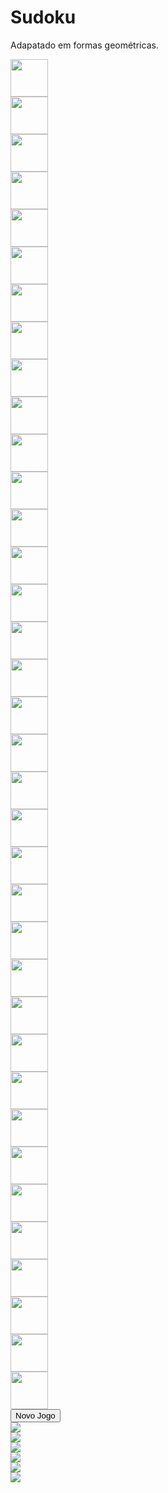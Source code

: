 <!DOCTYPE html>
<html lang="pt-br">

<head>
    <title>Título da página</title>
    <meta charset="utf-8">
    <link href="https://cdn.jsdelivr.net/npm/bootstrap@5.0.0-beta3/dist/css/bootstrap.min.css" rel="stylesheet" integrity="sha384-eOJMYsd53ii+scO/bJGFsiCZc+5NDVN2yr8+0RDqr0Ql0h+rP48ckxlpbzKgwra6" crossorigin="anonymous">
    <!-- Custom styles -->
    <link href="./style.css" rel="stylesheet">
</head>

<body>
    <main>
        <div class="container">
            <h1 class="mt-4">Sudoku</h1>
            <p>Adapatado em formas geométricas.</p>
            <div class="row">
                <div class="col-8">
                    <div class="mx-auto" style="max-width: 600px">
                        <div class="row" id="first">
                            <div class="col-2 d-flex flex-wrap align-items-center themed-grid-col"><img width="60px" src="./img/vazio.svg" class="img-fluid mx-auto" row="0" col="0" /></div>
                            <div class="col-2 d-flex flex-wrap align-items-center themed-grid-col"><img width="60px" src="./img/vazio.svg" class="img-fluid mx-auto" row="0" col="1" /></div>
                            <div class="col-2 d-flex flex-wrap align-items-center themed-grid-col right-middle"><img width="60px" src="./img/vazio.svg" class="img-fluid mx-auto" row="0" col="2" />
                            </div>
                            <div class="col-2 d-flex flex-wrap align-items-center themed-grid-col"><img width="60px" src="./img/vazio.svg" class="img-fluid mx-auto" row="0" col="3" /></div>
                            <div class="col-2 d-flex flex-wrap align-items-center themed-grid-col"><img width="60px" src="./img/vazio.svg" class="img-fluid mx-auto" row="0" col="4" /></div>
                            <div class="col-2 d-flex flex-wrap align-items-center themed-grid-col last"><img width="60px" src="./img/vazio.svg" class="img-fluid mx-auto" row="0" col="5" />
                            </div>
                        </div>
                        <div class="row top-middle">
                            <div class="col-2 d-flex flex-wrap align-items-center themed-grid-col"><img width="60px" src="./img/vazio.svg" class="img-fluid mx-auto" row="1" col="0" /></div>
                            <div class="col-2 d-flex flex-wrap align-items-center themed-grid-col"><img width="60px" src="./img/vazio.svg" class="img-fluid mx-auto" row="1" col="1" /></div>
                            <div class="col-2 d-flex flex-wrap align-items-center themed-grid-col right-middle"><img width="60px" src="./img/vazio.svg" class="img-fluid mx-auto" row="1" col="2" />
                            </div>
                            <div class="col-2 d-flex flex-wrap align-items-center themed-grid-col"><img width="60px" src="./img/vazio.svg" class="img-fluid mx-auto" row="1" col="3" /></div>
                            <div class="col-2 d-flex flex-wrap align-items-center themed-grid-col"><img width="60px" src="./img/vazio.svg" class="img-fluid mx-auto" row="1" col="4" /></div>
                            <div class="col-2 d-flex flex-wrap align-items-center themed-grid-col last"><img width="60px" src="./img/vazio.svg" class="img-fluid mx-auto" row="1" col="5" />
                            </div>
                        </div>
                        <div class="row">
                            <div class="col-2 d-flex flex-wrap align-items-center themed-grid-col"><img width="60px" src="./img/vazio.svg" class="img-fluid mx-auto" row="2" col="0" /></div>
                            <div class="col-2 d-flex flex-wrap align-items-center themed-grid-col"><img width="60px" src="./img/vazio.svg" class="img-fluid mx-auto" row="2" col="1" /></div>
                            <div class="col-2 d-flex flex-wrap align-items-center themed-grid-col right-middle"><img width="60px" src="./img/vazio.svg" class="img-fluid mx-auto" row="2" col="2" />
                            </div>
                            <div class="col-2 d-flex flex-wrap align-items-center themed-grid-col"><img width="60px" src="./img/vazio.svg" class="img-fluid mx-auto" row="2" col="3" /></div>
                            <div class="col-2 d-flex flex-wrap align-items-center themed-grid-col"><img width="60px" src="./img/vazio.svg" class="img-fluid mx-auto" row="2" col="4" /></div>
                            <div class="col-2 d-flex flex-wrap align-items-center themed-grid-col last"><img width="60px" src="./img/vazio.svg" class="img-fluid mx-auto" row="2" col="5" />
                            </div>
                        </div>
                        <div class="row top-middle">
                            <div class="col-2 d-flex flex-wrap align-items-center themed-grid-col"><img width="60px" src="./img/vazio.svg" class="img-fluid mx-auto" row="3" col="0" /></div>
                            <div class="col-2 d-flex flex-wrap align-items-center themed-grid-col"><img width="60px" src="./img/vazio.svg" class="img-fluid mx-auto" row="3" col="1" /></div>
                            <div class="col-2 d-flex flex-wrap align-items-center themed-grid-col right-middle"><img width="60px" src="./img/vazio.svg" class="img-fluid mx-auto" row="3" col="2" />
                            </div>
                            <div class="col-2 d-flex flex-wrap align-items-center themed-grid-col"><img width="60px" src="./img/vazio.svg" class="img-fluid mx-auto" row="3" col="3" /></div>
                            <div class="col-2 d-flex flex-wrap align-items-center themed-grid-col"><img width="60px" src="./img/vazio.svg" class="img-fluid mx-auto" row="3" col="4" /></div>
                            <div class="col-2 d-flex flex-wrap align-items-center themed-grid-col last"><img width="60px" src="./img/vazio.svg" class="img-fluid mx-auto" row="3" col="5" />
                            </div>
                        </div>
                        <div class="row">
                            <div class="col-2 d-flex flex-wrap align-items-center themed-grid-col"><img width="60px" src="./img/vazio.svg" class="img-fluid mx-auto" row="4" col="0" /></div>
                            <div class="col-2 d-flex flex-wrap align-items-center themed-grid-col"><img width="60px" src="./img/vazio.svg" class="img-fluid mx-auto" row="4" col="1" /></div>
                            <div class="col-2 d-flex flex-wrap align-items-center themed-grid-col right-middle"><img width="60px" src="./img/vazio.svg" class="img-fluid mx-auto" row="4" col="2" />
                            </div>
                            <div class="col-2 d-flex flex-wrap align-items-center themed-grid-col"><img width="60px" src="./img/vazio.svg" class="img-fluid mx-auto" row="4" col="3" /></div>
                            <div class="col-2 d-flex flex-wrap align-items-center themed-grid-col"><img width="60px" src="./img/vazio.svg" class="img-fluid mx-auto" row="4" col="4" /></div>
                            <div class="col-2 d-flex flex-wrap align-items-center themed-grid-col last"><img width="60px" src="./img/vazio.svg" class="img-fluid mx-auto" row="4" col="5" />
                            </div>
                        </div>
                        <div class="row" id="last">
                            <div class="col-2 d-flex flex-wrap align-items-center themed-grid-col"><img width="60px" src="./img/vazio.svg" class="img-fluid mx-auto" row="5" col="0" /></div>
                            <div class="col-2 d-flex flex-wrap align-items-center themed-grid-col"><img width="60px" src="./img/vazio.svg" class="img-fluid mx-auto" row="5" col="1" /></div>
                            <div class="col-2 d-flex flex-wrap align-items-center themed-grid-col right-middle"><img width="60px" src="./img/vazio.svg" class="img-fluid mx-auto" row="5" col="2" />
                            </div>
                            <div class="col-2 d-flex flex-wrap align-items-center themed-grid-col"><img width="60px" src="./img/vazio.svg" class="img-fluid mx-auto" row="5" col="3" /></div>
                            <div class="col-2 d-flex flex-wrap align-items-center themed-grid-col"><img width="60px" src="./img/vazio.svg" class="img-fluid mx-auto" row="5" col="4" /></div>
                            <div class="col-2 d-flex flex-wrap align-items-center themed-grid-col last"><img width="60px" src="./img/vazio.svg" class="img-fluid mx-auto" row="5" col="5" />
                            </div>
                        </div>
                    </div>
                </div>
                <div class="col-4">
                    <div class="row">
                        <div class="d-grid gap-2">
                            <button class="btn btn-primary" onClick="window.location.reload();" type="button">Novo Jogo</button>
                        </div>
                    </div>
                    <div class="row mt-3">
                        <div class="col-4 d-flex flex-wrap align-items-center">
                            <img src="./img/triangulo.svg" class="img-fluid" />
                        </div>
                        <div class="col-4 d-flex flex-wrap align-items-center">
                            <img src="./img/circulo.svg" class="img-fluid" />
                        </div>
                        <div class="col-4 d-flex flex-wrap align-items-center">
                            <img src="./img/quadrado.svg" class="img-fluid" />
                        </div>
                    </div>
                    <div class="row mt-3">
                        <div class="col-4 d-flex flex-wrap align-items-center">
                            <img src="./img/retangulo.svg" class="img-fluid" />
                        </div>
                        <div class="col-4 d-flex flex-wrap align-items-center">
                            <img src="./img/pentagono.svg" class="img-fluid" />
                        </div>
                        <div class="col-4 d-flex flex-wrap align-items-center">
                            <img src="./img/hexagono.svg" class="img-fluid" />
                        </div>
                    </div>
                </div>
            </div>
    </main>
    <!-- script game -->
    <script src="./game.js"></script>
</body>

</html>
